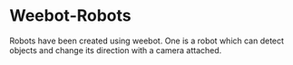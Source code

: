 # Weebot-Robots
Robots have been created using weebot. One is a robot which can detect objects and change its direction with a camera attached.

